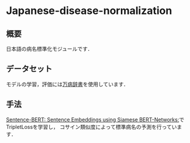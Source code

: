 # Japanese-disease-normalization
## 概要
日本語の病名標準化モジュールです．

## データセット
モデルの学習，評価には[万病辞書](http://sociocom.jp/~data/2018-manbyo/index.html)を使用しています．

## 手法
[Sentence-BERT: Sentence Embeddings using Siamese BERT-Networks:](https://arxiv.org/abs/1908.10084)でTripletLossを学習し，
コサイン類似度によって標準病名の予測を行っています．
